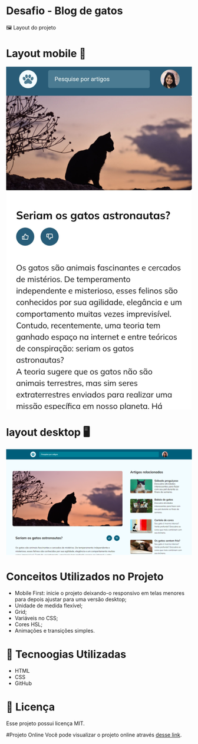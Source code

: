 # Desafio - Blog de gatos

🖼️ Layout do projeto 

# Layout mobile 📱
<img src="./assets/layout-mobile.jpg" alt="Imagem do projeto finalizado.">

# layout desktop 🖥️
<img src="assets/layout-pc.png" alt="Imagem do projeto finalizado.">

# Conceitos Utilizados no Projeto

- Mobile First: inicie o projeto deixando-o responsivo em telas menores para depois ajustar para uma versão desktop;
- Unidade de medida flexível;
- Grid;
- Variáveis no CSS;
- Cores HSL;
- Animações e transições simples.

# 🚀 Tecnoogias Utilizadas

- HTML
- CSS
- GitHub

# 📝 Licença

Esse projeto possui licença MIT.

#Projeto Online
Você pode visualizar o projeto online através
<a style="border: none;" href="" target="_blank">desse link</a>.
